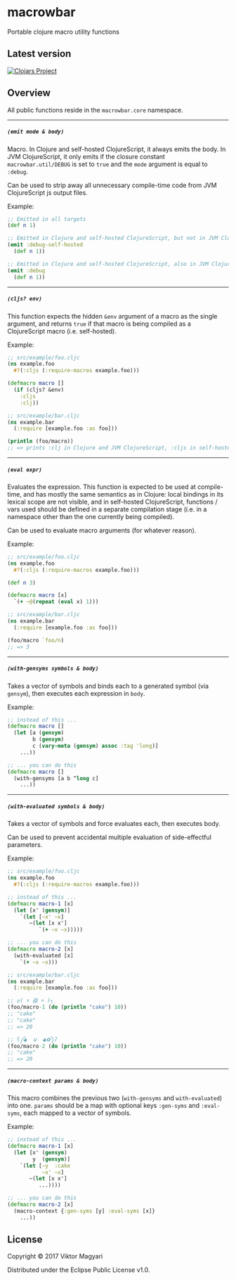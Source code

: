 # macrowbar
Portable clojure macro utility functions

## Latest version

[![Clojars Project](https://img.shields.io/clojars/v/moxaj/macrowbar.svg)](https://clojars.org/moxaj/mikron)

## Overview

All public functions reside in the `macrowbar.core` namespace.

---

##### `(emit mode & body)`

Macro. In Clojure and self-hosted ClojureScript, it always emits the body. In JVM ClojureScript, it only emits if the closure constant `macrowbar.util/DEBUG` is set to `true` and the `mode` argument is equal to `:debug`.

Can be used to strip away all unnecessary compile-time code from JVM ClojureScript js output files.

Example:

```clojure
;; Emitted in all targets
(def n 1)

;; Emitted in Clojure and self-hosted ClojureScript, but not in JVM ClojureScript
(emit :debug-self-hosted
  (def n 1))

;; Emitted in Clojure and self-hosted ClojureScript, also in JVM ClojureScript if and only if DEBUG is set
(emit :debug
  (def n 1))
```

---

##### `(cljs? env)`

This function expects the hidden `&env` argument of a macro as the single argument, and returns `true` if that macro is being compiled as a ClojureScript macro (i.e. self-hosted).

Example:

```clojure
;; src/example/foo.cljc
(ns example.foo
  #?(:cljs (:require-macros example.foo)))

(defmacro macro []
  (if (cljs? &env)
    :cljs
    :clj))

;; src/example/bar.cljc
(ns example.bar
  (:require [example.foo :as foo]))

(println (foo/macro))
;; => prints :clj in Clojure and JVM ClojureScript, :cljs in self-hosted ClojureScript
```

---

##### `(eval expr)`

Evaluates the expression. This function is expected to be used at compile-time, and has mostly the same semantics as in Clojure: local bindings in its lexical scope are not visible, and in self-hosted ClojureScript, functions / vars used should be defined in a separate compilation stage (i.e. in a namespace other than the one currently being compiled).

Can be used to evaluate macro arguments (for whatever reason).

Example:

```clojure
;; src/example/foo.cljc
(ns example.foo
  #?(:cljs (:require-macros example.foo)))

(def n 3)

(defmacro macro [x]
  `(+ ~@(repeat (eval x) 1)))

;; src/example/bar.cljc
(ns example.bar
  (:require [example.foo :as foo]))

(foo/macro `foo/n)
;; => 3
```

---

##### `(with-gensyms symbols & body)`

Takes a vector of symbols and binds each to a generated symbol (via `gensym`), then executes each expression in `body`.

Example:

```clojure
;; instead of this ...
(defmacro macro []
  (let [a (gensym)
        b (gensym)
        c (vary-meta (gensym) assoc :tag 'long)]
    ...))

;; ... you can do this
(defmacro macro []
  (with-gensyms [a b ^long c]
    ...))
```

---

##### `(with-evaluated symbols & body)`

Takes a vector of symbols and force evaluates each, then executes body.

Can be used to prevent accidental multiple evaluation of side-effectful parameters.

Example:

```clojure
;; src/example/foo.cljc
(ns example.foo
  #?(:cljs (:require-macros example.foo)))

;; instead of this ...
(defmacro macro-1 [x]
  (let [x' (gensym)]
    `(let [~x' ~x]
       ~(let [x x']
          `(+ ~x ~x)))))

;; ... you can do this
(defmacro macro-2 [x]
  (with-evaluated [x]
    `(+ ~x ~x)))

;; src/example/bar.cljc
(ns example.bar
  (:require [example.foo :as foo]))

;; ლ( ¤ 益 ¤ )┐
(foo/macro-1 (do (println "cake") 10))
;; "cake"
;; "cake"
;; => 20

;; ʕ༼◕  ౪  ◕✿༽ʔ
(foo/macro-2 (do (println "cake") 10))
;; "cake"
;; => 20
```

---

##### `(macro-context params & body)`

This macro combines the previous two (`with-gensyms` and `with-evaluated`) into one. `params` should be a map with optional keys `:gen-syms` and `:eval-syms`, each mapped to a vector of symbols.

Example:

```clojure
;; instead of this ...
(defmacro macro-1 [x]
  (let [x' (gensym)
        y  (gensym)]
    `(let [~y  :cake
           ~x' ~x]
       ~(let [x x']
          ...))))

;; ... you can do this
(defmacro macro-2 [x]
  (macro-context {:gen-syms [y] :eval-syms [x]}
    ...))
```

## License

Copyright © 2017 Viktor Magyari

Distributed under the Eclipse Public License v1.0.
